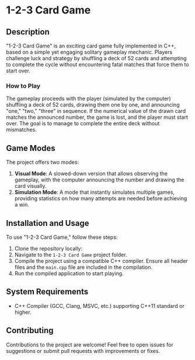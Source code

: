# 1-2-3 Card Game

## Description
"1-2-3 Card Game" is an exciting card game fully implemented in C++, based on a simple yet engaging solitary gameplay mechanic. Players challenge luck and strategy by shuffling a deck of 52 cards and attempting to complete the cycle without encountering fatal matches that force them to start over.

### How to Play
The gameplay proceeds with the player (simulated by the computer) shuffling a deck of 52 cards, drawing them one by one, and announcing "one," "two," "three" in sequence. If the numerical value of the drawn card matches the announced number, the game is lost, and the player must start over. The goal is to manage to complete the entire deck without mismatches.

## Game Modes
The project offers two modes:
1. **Visual Mode**: A slowed-down version that allows observing the gameplay, with the computer announcing the number and drawing the card visually.
2. **Simulation Mode**: A mode that instantly simulates multiple games, providing statistics on how many attempts are needed before achieving a win.

## Installation and Usage
To use "1-2-3 Card Game," follow these steps:
1. Clone the repository locally:
2. Navigate to the `1-2-3 Card Game` project folder.
3. Compile the project using a compatible C++ compiler. Ensure all header files and the `main.cpp` file are included in the compilation.
4. Run the compiled application to start playing.

## System Requirements
- C++ Compiler (GCC, Clang, MSVC, etc.) supporting C++11 standard or higher.

## Contributing
Contributions to the project are welcome! Feel free to open issues for suggestions or submit pull requests with improvements or fixes.


